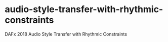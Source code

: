 # audio-style-transfer-with-rhythmic-constraints
DAFx 2018 Audio Style Transfer with Rhythmic Constraints
